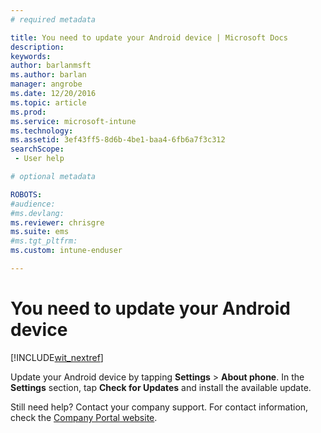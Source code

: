 ```yaml
---
# required metadata

title: You need to update your Android device | Microsoft Docs
description:
keywords:
author: barlanmsftms.author: barlan
manager: angrobe
ms.date: 12/20/2016
ms.topic: article
ms.prod:
ms.service: microsoft-intune
ms.technology:
ms.assetid: 3ef43ff5-8d6b-4be1-baa4-6fb6a7f3c312searchScope: - User help

# optional metadata

ROBOTS:  
#audience:
#ms.devlang:
ms.reviewer: chrisgre
ms.suite: ems
#ms.tgt_pltfrm:
ms.custom: intune-enduser

---
```


# You need to update your Android device

[!INCLUDE[wit_nextref](includes/end-user-os-update-guidance.md)]

Update your Android device by tapping **Settings** > **About phone**. In the __Settings__ section, tap __Check for Updates__ and install the available update.

Still need help? Contact your company support. For contact information, check the [Company Portal website](https://portal.manage.microsoft.com#HelpDeskDialog).
